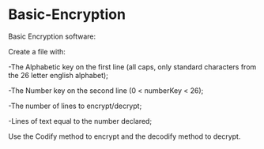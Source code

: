 # Basic-Encryption

Basic Encryption software:

Create a file with:

-The Alphabetic key on the first line (all caps, only standard characters from the 26 letter english alphabet);

-The Number key on the second line (0 < numberKey < 26);

-The number of lines to encrypt/decrypt;

-Lines of text equal to the number declared;

Use the Codify method to encrypt and the decodify method to decrypt.
